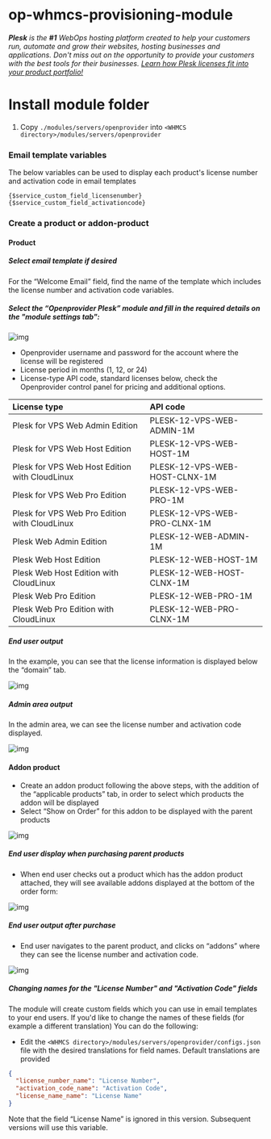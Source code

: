# op-whmcs-provisioning-module
###### **Plesk** is the **#1** WebOps hosting platform created to help your customers run, automate and grow their websites, hosting businesses and applications.  Don't miss out on the opportunity to provide your customers with the best tools for their businesses. [Learn how Plesk licenses fit into your product portfolio!](https://openprovider.com/products/plesk-panel/)

# Install module folder

 1. Copy `./modules/servers/openprovider` into `<WHMCS directory>/modules/servers/openprovider` 

### Email template variables

The below variables can be used to display each product's license number and activation code in email templates
```
{$service_custom_field_licensenumber}
{$service_custom_field_activationcode}
```
 
### Create a product or addon-product

#### Product 

##### Select email template if desired

For the “Welcome Email” field, find the name of the template which includes the license number and activation code variables.

##### Select the “Openprovider Plesk” module and fill in the required details on the "module settings tab":

![img](https://raw.githubusercontent.com/openprovider/op-whmcs-plesk-provisioning-module/images/images/module-settings.png)

- Openprovider username and password for the account where the license will be registered
- License period in months (1, 12, or 24) 
- License-type API code, standard licenses below, check the Openprovider control panel for pricing and additional options.

| License type                                   | API code                      |
| :--------------------------------------------- | :---------------------------- |
| Plesk for VPS Web Admin Edition                | PLESK-12-VPS-WEB-ADMIN-1M     |
| Plesk for VPS Web Host Edition                 | PLESK-12-VPS-WEB-HOST-1M      |
| Plesk for VPS Web Host Edition with CloudLinux | PLESK-12-VPS-WEB-HOST-CLNX-1M |
| Plesk for VPS Web Pro Edition                  | PLESK-12-VPS-WEB-PRO-1M       |
| Plesk for VPS Web Pro Edition with CloudLinux  | PLESK-12-VPS-WEB-PRO-CLNX-1M  |
| Plesk Web Admin Edition                        | PLESK-12-WEB-ADMIN-1M         |
| Plesk Web Host Edition                         | PLESK-12-WEB-HOST-1M          |
| Plesk Web Host Edition with CloudLinux         | PLESK-12-WEB-HOST-CLNX-1M     |
| Plesk Web Pro Edition                          | PLESK-12-WEB-PRO-1M           |
| Plesk Web Pro Edition with CloudLinux          | PLESK-12-WEB-PRO-CLNX-1M      |

##### End user output

In the example, you can see that the license information is displayed below the “domain” tab. 

![img](https://raw.githubusercontent.com/openprovider/op-whmcs-plesk-provisioning-module/images/images/client-area-output.png)

##### Admin area output

In the admin area, we can see the license number and activation code displayed.

![img](https://raw.githubusercontent.com/openprovider/op-whmcs-plesk-provisioning-module/images/images/admin-area-output.png)

 #### Addon product 

- Create an addon product following the above steps, with the addition of the “applicable products” tab, in order to select which products the addon will be displayed
- Select “Show on Order” for this addon to be displayed with the parent products

![img](https://raw.githubusercontent.com/openprovider/op-whmcs-plesk-provisioning-module/images/images/applicable-products.png)

##### End user display when purchasing parent products

- When end user checks out a product which has the addon product attached, they will see available addons displayed at the bottom of the order form:

![img](https://raw.githubusercontent.com/openprovider/op-whmcs-plesk-provisioning-module/images/images/shopping-cart-example.png)

##### End user output after purchase

- End user navigates to the parent product, and clicks on “addons” where they can see the license number and activation code.

![img](https://raw.githubusercontent.com/openprovider/op-whmcs-plesk-provisioning-module/images/images/addon-after-puchase.png)


##### Changing names for the "License Number" and "Activation Code"  fields

The module will create custom fields which you can use in email templates to your end users. If you'd like to change the names of these fields (for example a different translation) You can do the following:

- Edit the `<WHMCS directory>/modules/servers/openprovider/configs.json` file with the desired translations for field names. Default translations are provided
```json
{
  "license_number_name": "License Number",
  "activation_code_name": "Activation Code",
  "license_name_name": "License Name"
}
```
Note that the field “License Name” is ignored in this version. Subsequent versions will use this variable.
